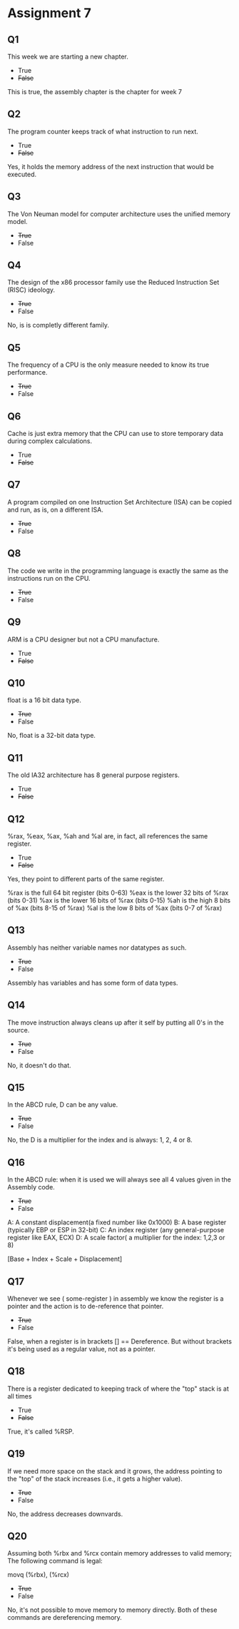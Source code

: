 # Assignment 7


## Q1
This week we are starting a new chapter.
- True
- ~~False~~

This is true, the assembly chapter is the chapter for week 7


## Q2
The program counter keeps track of what instruction to run next. 
- True
- ~~False~~

Yes, it holds the memory address of the next instruction that would be executed.


## Q3
The Von Neuman model for computer architecture uses the unified memory model. 

- ~~True~~
- False


## Q4
The design of the x86 processor family use the Reduced Instruction Set (RISC) ideology. 
- ~~True~~
- False

No, is is completly different family.


## Q5
The frequency of a CPU is the only measure needed to know its true performance. 
- ~~True~~
- False

## Q6
Cache is just extra memory that the CPU can use to store temporary data during complex calculations.
- True
- ~~False~~

## Q7
A program compiled on one Instruction Set Architecture (ISA) can be copied and run, as is, on a different ISA.
- ~~True~~
- False

## Q8
The code we write in the programming language is exactly the same as the instructions run on the CPU.  
- ~~True~~
- False

## Q9
ARM is a CPU designer but not a CPU manufacture.
- True
- ~~False~~

## Q10
float is a 16 bit data type. 

- ~~True~~
- False

No, float is a 32-bit data type.

## Q11
The old IA32 architecture has 8 general purpose registers. 
- True
- ~~False~~

## Q12
%rax, %eax, %ax, %ah and %al are, in fact, all references the same register. 
- True
- ~~False~~

Yes, they point to different parts of the same register.

%rax is the full 64 bit register (bits 0-63)
%eax is the lower 32 bits of %rax (bits 0-31)
%ax is the lower 16 bits of %rax (bits 0-15)
%ah is the high 8 bits of %ax (bits 8-15 of %rax)
%al is the low 8 bits of %ax (bits 0-7 of %rax)

## Q13
Assembly has neither variable names nor datatypes as such.  
- ~~True~~
- False

Assembly has variables and has some form of data types.

## Q14
The move instruction always cleans up after it self by putting all 0's in the source. 
- ~~True~~
- False

No, it doesn't do that.

## Q15
In the ABCD rule, D can be any value.  
- ~~True~~
- False

No, the D is a multiplier for the index and is always: 1, 2, 4 or 8.


## Q16
In the ABCD rule: when it is used we will always see all 4 values given in the Assembly code.
- ~~True~~
- False

A: A constant displacement(a fixed number like 0x1000)
B: A base register (typically EBP or ESP in 32-bit)
C: An index register (any general-purpose register like EAX, ECX)
D: A scale factor( a multiplier for the index: 1,2,3 or 8)

[Base + Index + Scale + Displacement]

## Q17
Whenever we see ( some-register ) in assembly we know the register is a pointer and the action is to de-reference that pointer.  
- ~~True~~
- False

False, when a register is in brackets [] == Dereference. But without brackets it's being used as a regular value, not as a pointer.

## Q18
There is a register dedicated to keeping track of where the "top" stack is at all times 
- True
- ~~False~~

True, it's called %RSP.

## Q19
If we need more space on the stack and it grows, the address pointing to the "top" of the stack increases (i.e., it gets a higher value).   
- ~~True~~
- False

No, the address decreases downvards.

## Q20
Assuming both %rbx and %rcx contain memory addresses to valid memory; The following command is legal: 

movq (%rbx), (%rcx)

- ~~True~~
- False

No, it's not possible to move memory to memory directly. Both of these commands are dereferencing memory.

